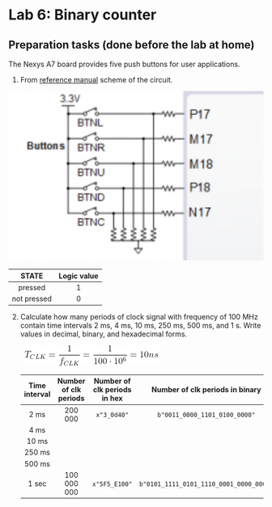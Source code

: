 # Lab 6: Binary counter

## Preparation tasks (done before the lab at home)

The Nexys A7 board provides five push buttons for user applications.

1. From [reference manual](https://reference.digilentinc.com/reference/programmable-logic/nexys-a7/reference-manual) scheme of the circuit.
 
 ![Sheme of button connection](images/butsch.png)
 
 | **STATE** | **Logic value** |
 | :-: | :-: |
 | pressed | 1 |
 | not pressed | 0 |
 
 
 
2. Calculate how many periods of clock signal with frequency of 100&nbsp;MHz contain time intervals 2&nbsp;ms, 4&nbsp;ms, 10&nbsp;ms, 250&nbsp;ms, 500&nbsp;ms, and 1&nbsp;s. Write values in decimal, binary, and hexadecimal forms.

   &nbsp;
   ![Clock period](images/freq.png)
   &nbsp;

   | **Time interval** | **Number of clk periods** | **Number of clk periods in hex** | **Number of clk periods in binary** |
   | :-: | :-: | :-: | :-: |
   | 2&nbsp;ms | 200 000 | `x"3_0d40"` | `b"0011_0000_1101_0100_0000"` |
   | 4&nbsp;ms |
   | 10&nbsp;ms |
   | 250&nbsp;ms |
   | 500&nbsp;ms |
   | 1&nbsp;sec | 100 000 000 | `x"5F5_E100"` | `b"0101_1111_0101_1110_0001_0000_0000"` |
